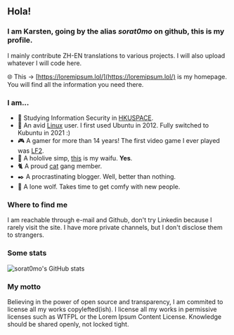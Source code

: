## Hola!

### I am Karsten, going by the alias *sorat0mo* on github, this is my profile.

I mainly contribute ZH-EN translations to various projects. I will also upload whatever I will code here.

🌐 This -> [https://loremipsum.lol/](https://loremipsum.lol/) is my homepage. You will find all the information you need there.

### I am...

- 📖 Studying Information Security in [HKUSPACE](https://hkuspace.hku.hk/).
- 🐧 An avid [Linux](https://i.vgy.me/u8rmk8.png) user. I first used Ubuntu in 2012. Fully switched to Kubuntu in 2021 :)
- 🎮 A gamer for more than 14 years! The first video game I ever played was [LF2](https://lf2.net/).
- 🔮 A hololive simp, [this](https://www.youtube.com/channel/UCP0BspO_AMEe3aQqqpo89Dg) is my waifu. **Yes**.
- 🐈 A proud [cat](https://imgur.com/a/neVFzFE) gang member.
- ✒️ A procrastinating blogger. Well, better than nothing.
- 🐺 A lone wolf. Takes time to get comfy with new people.

### Where to find me

I am reachable through e-mail and Github, don't try Linkedin because I rarely visit the site. I have more private channels, but I don't disclose them to strangers.

### Some stats

![sorat0mo's GitHub stats](https://github-readme-stats.vercel.app/api?username=sorat0mo&show_icons=true&theme=nord)

### My motto
Believing in the power of open source and transparency, I am commited to license all my works copylefted(ish). I license all my works in permissive licenses such as WTFPL or the Lorem Ipsum Content License. Knowledge should be shared openly, not locked tight.
